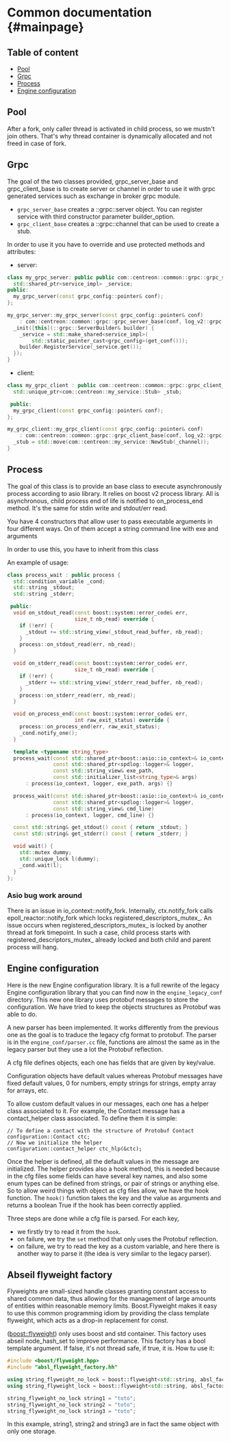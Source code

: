 # Common documentation {#mainpage}

## Table of content

* [Pool](#Pool)
* [Grpc](#Grpc)
* [Process](#Process)
* [Engine configuration](#Engineconfiguration)


## Pool

After a fork, only caller thread is activated in child process, so we mustn't join others. That's why thread container is dynamically allocated and not freed in case of fork.


## Grpc
The goal of the two classes provided, grpc_server_base and grpc_client_base is to create server or channel in order to use it with grpc generated services such as exchange in broker grpc module. 
* `grpc_server_base` creates a ::grpc::server object. You can register service with third constructor parameter builder_option.
* `grpc_client_base` creates a ::grpc::channel that can be used to create a stub.

In order to use it you have to override and use protected methods and attributes:
  * server:
```c++
class my_grpc_server: public public com::centreon::common::grpc::grpc_server_base {
  std::shared_ptr<service_impl> _service;
public:
  my_grpc_server(const grpc_config::pointer& conf);
};

my_grpc_server::my_grpc_server(const grpc_config::pointer& conf)
    : com::centreon::common::grpc::grpc_server_base(conf, log_v2::grpc()) {
  _init([this](::grpc::ServerBuilder& builder) {
    _service = std::make_shared<service_impl>(
        std::static_pointer_cast<grpc_config>(get_conf()));
    builder.RegisterService(_service.get());
  });
}
```
  * client:
```c++
class my_grpc_client : public com::centreon::common::grpc::grpc_client_base {
  std::unique_ptr<com::centreon::my_service::Stub> _stub;

 public:
  my_grpc_client(const grpc_config::pointer& conf);
};

my_grpc_client::my_grpc_client(const grpc_config::pointer& conf)
    : com::centreon::common::grpc::grpc_client_base(conf, log_v2::grpc()) {
  _stub = std::move(com::centreon::my_service::NewStub(_channel));
}


```

## Process

The goal of this class is to provide an base class to execute asynchronously process according to asio library.
It relies on boost v2 process library.
All is asynchronous, child process end of life is notified to on_process_end method. It's the same for stdin write and stdout/err read.

You have 4 constructors that allow user to pass executable arguments in four different ways. On of them accept a string command line with exe and arguments

In order to use this, you have to inherit from this class

An example of usage:
```c++
class process_wait : public process {
  std::condition_variable _cond;
  std::string _stdout;
  std::string _stderr;

 public:
  void on_stdout_read(const boost::system::error_code& err,
                      size_t nb_read) override {
    if (!err) {
      _stdout += std::string_view(_stdout_read_buffer, nb_read);
    }
    process::on_stdout_read(err, nb_read);
  }

  void on_stderr_read(const boost::system::error_code& err,
                      size_t nb_read) override {
    if (!err) {
      _stderr += std::string_view(_stderr_read_buffer, nb_read);
    }
    process::on_stderr_read(err, nb_read);
  }

  void on_process_end(const boost::system::error_code& err,
                      int raw_exit_status) override {
    process::on_process_end(err, raw_exit_status);
    _cond.notify_one();
  }

  template <typename string_type>
  process_wait(const std::shared_ptr<boost::asio::io_context>& io_context,
               const std::shared_ptr<spdlog::logger>& logger,
               const std::string_view& exe_path,
               const std::initializer_list<string_type>& args)
      : process(io_context, logger, exe_path, args) {}

  process_wait(const std::shared_ptr<boost::asio::io_context>& io_context,
               const std::shared_ptr<spdlog::logger>& logger,
               const std::string_view& cmd_line)
      : process(io_context, logger, cmd_line) {}

  const std::string& get_stdout() const { return _stdout; }
  const std::string& get_stderr() const { return _stderr; }

  void wait() {
    std::mutex dummy;
    std::unique_lock l(dummy);
    _cond.wait(l);
  }
};

```

### Asio bug work around
There is an issue in io_context::notify_fork. Internally, ctx.notify_fork calls epoll_reactor::notify_fork which locks registered_descriptors_mutex_. An issue occurs when registered_descriptors_mutex_ is locked by another thread at fork timepoint. 
In such a case, child process starts with registered_descriptors_mutex_ already locked and both child and parent process will hang.

## Engine configuration

Here is the new Engine configuration library. It is a full rewrite of the legacy Engine configuration library that you can find now in the `engine_legacy_conf` directory. This new one library uses protobuf messages to store the configuration. We have tried to keep the objects structures as Protobuf was able to do.

A new parser has been implemented. It works differently from the previous one as the goal is to traduce the legacy cfg format to protobuf. The parser is in the `engine_conf/parser.cc` file, functions are almost the same as in the legacy parser but they use a lot the Protobuf reflection.

A cfg file defines objects, each one has fields that are given by key/value.

Configuration objects have default values whereas Protobuf messages have fixed default values, 0 for numbers, empty strings for strings, empty array for arrays, etc.

To allow custom default values in our messages, each one has a helper class associated to it. For example, the Contact message has a contact_helper class associated. To define them it is simple:
```
// To define a contact with the structure of Protobuf Contact
configuration::Contact ctc;
// Now we initialize the helper
configuration::contact_helper ctc_hlp(&ctc);
```
Once the helper is defined, all the default values in the message are initialized.
The helper provides also a hook method, this is needed because in the cfg files some fields can have several key names, and also some enum types can be defined from strings, or pair of strings or anything else. So to allow weird things with object as cfg files allow, we have the hook function.
The `hook()` function takes the key and the value as arguments and returns a boolean True if the hook has been correctly applied.

Three steps are done while a cfg file is parsed. For each key,
* we firstly try to read it from the `hook`.
* on failure, we try the `set` method that only uses the Protobuf reflection.
* on failure, we try to read the key as a custom variable, and here there is another way to parse it (the idea is very similar to the legacy parser).

## Abseil flyweight factory
Flyweights are small-sized handle classes granting constant access to shared common data, thus allowing for the management of large amounts of entities within reasonable memory limits. Boost.Flyweight makes it easy to use this common programming idiom by providing the class template flyweight<T>, which acts as a drop-in replacement for const.

([boost::flyweight](https://www.boost.org/doc/libs/1_87_0/libs/flyweight/doc/index.html)) only uses boost and std container. This factory uses abseil node_hash_set to improve performance.
This factory has a bool template argument. If false, it's not thread safe, if true, it is.
How tu use it:

```c++
#include <boost/flyweight.hpp>
#include "absl_flyweight_factory.hh"

using string_flyweight_no_lock = boost::flyweight<std::string, absl_factory<false>>;
using string_flyweight_lock = boost::flyweight<std::string, absl_factory<true>>;

string_flyweight_no_lock string1 = "toto";
string_flyweight_no_lock string2 = "toto";
string_flyweight_no_lock string3 = "toto";

```

In this example, string1, string2 and string3 are in fact the same object with only one storage.